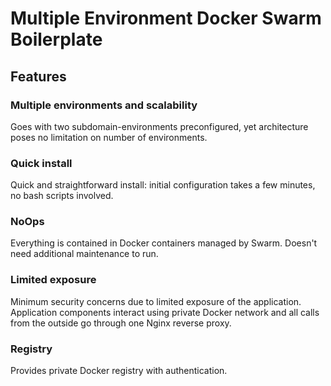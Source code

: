 # Multiple Environment Docker Swarm Boilerplate

## Features

### Multiple environments and scalability

Goes with two subdomain-environments preconfigured, yet architecture poses no limitation on number of environments.

### Quick install

Quick and straightforward install: initial configuration takes a few minutes, no bash scripts involved. 

### NoOps

Everything is contained in Docker containers managed by Swarm. Doesn't need additional maintenance to run.

### Limited exposure

Minimum security concerns due to limited exposure of the application. Application components interact using private Docker network and all calls from the outside go through one Nginx reverse proxy.

### Registry

Provides private Docker registry with authentication.